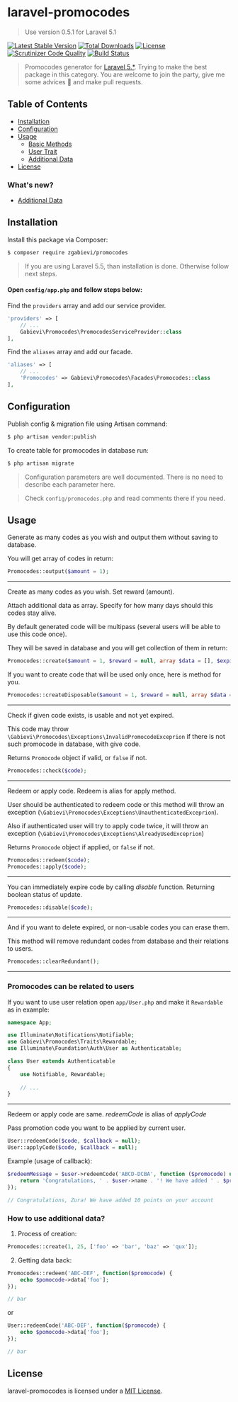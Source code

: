 # laravel-promocodes

> Use version 0.5.1 for Laravel 5.1

[![Latest Stable Version](https://poser.pugx.org/zgabievi/promocodes/version?format=flat-square)](https://packagist.org/packages/zgabievi/promocodes)
[![Total Downloads](https://poser.pugx.org/zgabievi/promocodes/d/total?format=flat-square)](https://packagist.org/packages/zgabievi/promocodes)
[![License](https://poser.pugx.org/zgabievi/promocodes/license?format=flat-square)](https://packagist.org/packages/zgabievi/promocodes)
[![Scrutinizer Code Quality](https://scrutinizer-ci.com/g/zgabievi/laravel-promocodes/badges/quality-score.png?b=master)](https://scrutinizer-ci.com/g/zgabievi/laravel-promocodes/?branch=master)
[![Build Status](https://scrutinizer-ci.com/g/zgabievi/laravel-promocodes/badges/build.png?b=master)](https://scrutinizer-ci.com/g/zgabievi/laravel-promocodes/build-status/master)

> Promocodes generator for [Laravel 5.*](http://laravel.com/). Trying to make the best package in this category. You are welcome to join the party, give me some advices :tada: and make pull requests.

## Table of Contents
- [Installation](#installation)
- [Configuration](#configuration)
- [Usage](#usage)
    - [Basic Methods](#usage)
    - [User Trait](#promocodes-can-be-related-to-users)
    - [Additional Data](#how-to-use-additional-data)
- [License](#license)

### What's new?
- [Additional Data](#how-to-use-additional-data)

## Installation

Install this package via Composer:
```bash
$ composer require zgabievi/promocodes
```

> If you are using Laravel 5.5, than installation is done. Otherwise follow next steps.

#### Open `config/app.php` and follow steps below:

Find the `providers` array and add our service provider.

```php
'providers' => [
    // ...
    Gabievi\Promocodes\PromocodesServiceProvider::class
],
```

Find the `aliases` array and add our facade.

```php
'aliases' => [
    // ...
    'Promocodes' => Gabievi\Promocodes\Facades\Promocodes::class
],
```

## Configuration

Publish config & migration file using Artisan command:
```bash
$ php artisan vendor:publish
```

To create table for promocodes in database run:
```bash
$ php artisan migrate
```

> Configuration parameters are well documented. There is no need to describe each parameter here.

> Check `config/promocodes.php` and read comments there if you need.

## Usage

Generate as many codes as you wish and output them without saving to database. 

You will get array of codes in return:

```php
Promocodes::output($amount = 1);
```

---

Create as many codes as you wish. Set reward (amount). 

Attach additional data as array. Specify for how many days should this codes stay alive.

By default generated code will be multipass (several users will be able to use this code once).

They will be saved in database and you will get collection of them in return:

```php
Promocodes::create($amount = 1, $reward = null, array $data = [], $expires_in = null);
```

If you want to create code that will be used only once, here is method for you.

```php
Promocodes::createDisposable($amount = 1, $reward = null, array $data = [], $expires_in = null);
```

---

Check if given code exists, is usable and not yet expired. 

This code may throw `\Gabievi\Promocodes\Exceptions\InvalidPromocodeExceprion` if there is not such promocode in database, with give code.

Returns `Promocode` object if valid, or `false` if not.

```php
Promocodes::check($code);
```

---

Redeem or apply code. Redeem is alias for apply method. 

User should be authenticated to redeem code or this method will throw an exception (`\Gabievi\Promocodes\Exceptions\UnauthenticatedExceprion`). 

Also if authenticated user will try to apply code twice, it will throw an exception (`\Gabievi\Promocodes\Exceptions\AlreadyUsedExceprion`)

Returns `Promocode` object if applied, or `false` if not.

```php
Promocodes::redeem($code);
Promocodes::apply($code);
```

---

You can immediately expire code by calling *disable* function. Returning boolean status of update.

```php
Promocodes::disable($code);
```

---

And if you want to delete expired, or non-usable codes you can erase them.

This method will remove redundant codes from database and their relations to users. 

```php
Promocodes::clearRedundant();
```

---

### Promocodes can be related to users

If you want to use user relation open `app/User.php` and make it `Rewardable` as in example:

```php
namespace App;

use Illuminate\Notifications\Notifiable;
use Gabievi\Promocodes\Traits\Rewardable;
use Illuminate\Foundation\Auth\User as Authenticatable;

class User extends Authenticatable
{
    use Notifiable, Rewardable;
    
    // ...
}
```
---

Redeem or apply code are same. *redeemCode* is alias of *applyCode*

Pass promotion code you want to be applied by current user.

```php
User::redeemCode($code, $callback = null);
User::applyCode($code, $callback = null);
```

Example (usage of callback):

```php
$redeemMessage = $user->redeemCode('ABCD-DCBA', function ($promocode) use ($user) {
    return 'Congratulations, ' . $user->name . '! We have added ' . $promocode->reward . ' points on your account';
});

// Congratulations, Zura! We have added 10 points on your account
```

### How to use additional data?

1. Process of creation:

```php
Promocodes::create(1, 25, ['foo' => 'bar', 'baz' => 'qux']);
```

2. Getting data back:

```php
Promocodes::redeem('ABC-DEF', function($promocode) {
    echo $pomocode->data['foo'];
});

// bar
```

or

```php
User::redeemCode('ABC-DEF', function($promocode) {
    echo $pomocode->data['foo'];
});

// bar
```

## License

laravel-promocodes is licensed under a [MIT License](https://github.com/zgabievi/laravel-promocodes/blob/master/LICENSE).
